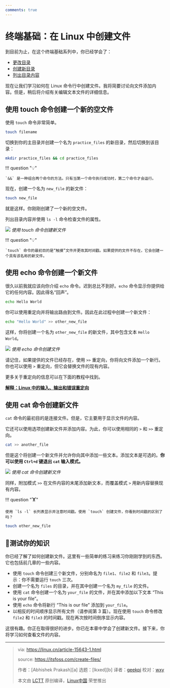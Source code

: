 ```yaml
---
comments: true
---
```


# 终端基础：在 Linux 中创建文件

到目前为止，在这个终端基础系列中，你已经学会了：

- [更改目录](https://linux.cn/article-16304-1.html)
- [创建新目录](https://linux.cn/article-15595-1.html)
- [列出目录内容](https://cn.linux-console.net/?p=17707)

现在让我们学习如何在 Linux 命令行中创建文件。我将简要讨论向文件添加内容。但是，稍后将介绍有关编辑文本文件的详细信息。


## 使用 touch 命令创建一个新的空文件

使用 `touch` 命令非常简单。

```Bash
touch filename
```

切换到你的主目录并创建一个名为 `practice_files` 的新目录，然后切换到该目录：

```Bash
mkdir practice_files && cd practice_files
```

!!! question "💡"

    `&&` 是一种组合两个命令的方法。只有当第一个命令执行成功时，第二个命令才会运行。


现在，创建一个名为 `new_file` 的新文件：

```Bash
touch new_file
```

就是这样。你刚刚创建了一个新的空文件。

列出目录内容并使用 `ls -l` 命令检查文件的属性。

![](https://cdn.jsdelivr.net/gh/SDNURoboticsAILab/ImageBed@master/img/resources/linux/chapter4-touch-example.svg)
*使用 touch 命令创建新文件*

!!! question "💡"

    `touch` 命令的最初目的是“触摸”文件并更改其时间戳。如果提供的文件不存在，它会创建一个具有该名称的新文件。

## 使用 echo 命令创建一个新文件

很久以前我就应该向你介绍 `echo` 命令。迟到总比不到好。`echo` 命令显示你提供给它的任何内容。因此得名“回声”。

```Bash
echo Hello World
```

你可以使用重定向并将输出路由到文件。因此在此过程中创建一个新文件：

```Bash
echo "Hello World" >> other_new_file
```

这样，你将创建一个名为 `other_new_file` 的新文件，其中包含文本 `Hello World`。

![](https://cdn.jsdelivr.net/gh/SDNURoboticsAILab/ImageBed@master/img/resources/linux/chapter4-echo-example.svg)
*使用 echo 命令创建文件*

请记住，如果提供的文件已经存在，使用 `>>` 重定向，你将向文件添加一个新行。你也可以使用 `>` 重定向，但它会替换文件的现有内容。

更多关于重定向的信息可以在下面的教程中找到。

**[解释：Linux 中的输入、输出和错误重定向](https://www.51cto.com/article/722462.html)**

## 使用 cat 命令创建新文件

`cat` 命令的最初目的是连接文件。但是，它主要用于显示文件的内容。

它还可以使用选项创建新文件并添加内容。为此，你可以使用相同的 `>` 和 `>>` 重定向。

```Bash
cat >> another_file
```

但是这个将创建一个新文件并允许你向其中添加一些文本。添加文本是可选的。**你可以使用 `Ctrl+d` 键退出 `cat` 输入模式。**

![](https://cdn.jsdelivr.net/gh/SDNURoboticsAILab/ImageBed@master/img/resources/linux/chapter4-cat-example.svg)
*使用 cat 命令创建新文件*

同样，附加模式 `>>` 在文件内容的末尾添加新文本，而覆盖模式 `>` 用新内容替换现有内容。



!!! question "🏋️"

    使用 `ls -l` 长列表显示并注意时间戳。使用 `touch` 创建文件，你看到时间戳的区别了吗？

```Bash
touch other_new_file
```

## 📝测试你的知识

你已经了解了如何创建新文件。这里有一些简单的练习来练习你刚刚学到的东西。它也包括前几章的一些内容。

- 使用 `touch` 命令创建三个新文件，分别命名为 `file1`、`file2` 和 `file3`。提示：你不需要运行 `touch` 三次。
- 创建一个名为 `files` 的目录，并在其中创建一个名为 `my_file` 的文件。
- 使用 `cat` 命令创建一个名为 `your_file` 的文件，并在其中添加以下文本 “This is your file”。
- 使用 `echo` 命令将新行 “This is our file” 添加到 `your_file`。
- 以相反的时间顺序显示所有文件（请参阅第 3 篇）。现在使用 `touch` 命令修改 `file2` 和 `file3` 的时间戳。现在再次按时间倒序显示内容。

这很有趣。你正在取得很好的进步。你已在本章中学会了创建新文件。接下来，你将学习如何查看文件的内容。

--------------------------------------------------------------------------------

>via: https://linux.cn/article-15643-1.html
>
>source: https://itsfoss.com/create-files/
>
>作者：[Abhishek Prakash][a]
>选题：[lkxed][b]
>译者：[geekpi](https://github.com/geekpi)
>校对：[wxy](https://github.com/wxy)
>
>本文由 [LCTT](https://github.com/LCTT/TranslateProject) 原创编译，[Linux中国](https://linux.cn/) 荣誉推出